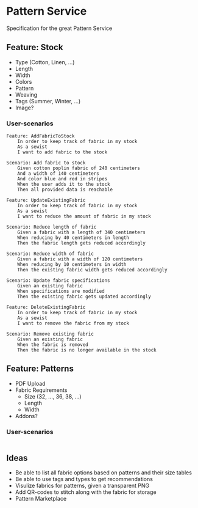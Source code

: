 # Pattern Service

Specification for the great Pattern Service

## Feature: Stock

- Type (Cotton, Linen, ...)
- Length
- Width
- Colors
- Pattern
- Weaving
- Tags (Summer, Winter, ...)
- Image?

### User-scenarios

```gherkin
Feature: AddFabricToStock
	In order to keep track of fabric in my stock
	As a sewist
	I want to add fabric to the stock

Scenario: Add fabric to stock
	Given cotton poplin fabric of 240 centimeters
    And a width of 140 centimeters
    And color blue and red in stripes
	When the user adds it to the stock
	Then all provided data is reachable
```

```gherkin
Feature: UpdateExistingFabric
	In order to keep track of fabric in my stock
	As a sewist
	I want to reduce the amount of fabric in my stock

Scenario: Reduce length of fabric
	Given a fabric with a length of 340 centimeters
	When reducing by 40 centimeters in length
	Then the fabric length gets reduced accordingly

Scenario: Reduce width of fabric
	Given a fabric with a width of 120 centimeters
	When reducing by 10 centimeters in width
	Then the existing fabric width gets reduced accordingly

Scenario: Update fabric specifications
	Given an existing fabric
	When specifications are modified
	Then the existing fabric gets updated accordingly
```

```gherkin
Feature: DeleteExistingFabric
	In order to keep track of fabric in my stock
	As a sewist
	I want to remove the fabric from my stock

Scenario: Remove existing fabric
	Given an existing fabric
	When the fabric is removed
	Then the fabric is no longer available in the stock
```

## Feature: Patterns

- PDF Upload
- Fabric Requirements
  - Size (32, ..., 36, 38, ...)
  - Length
  - Width
- Addons?

### User-scenarios

```

```

## Ideas

- Be able to list all fabric options based on patterns and their size tables
- Be able to use tags and types to get recommendations
- Visulize fabrics for patterns, given a transparent PNG
- Add QR-codes to stitch along with the fabric for storage
- Pattern Marketplace $$$$
